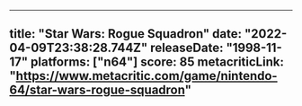 
---
title: "Star Wars: Rogue Squadron"
date: "2022-04-09T23:38:28.744Z"
releaseDate: "1998-11-17"
platforms: ["n64"]
score: 85
metacriticLink: "https://www.metacritic.com/game/nintendo-64/star-wars-rogue-squadron"
---
